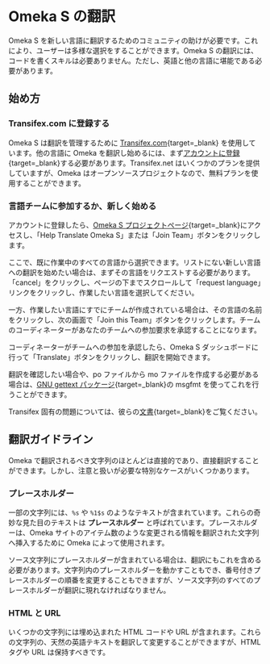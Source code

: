 # Omeka S の翻訳

Omeka S を新しい言語に翻訳するためのコミュニティの助けが必要です。これにより、ユーザーは多様な選択をすることができます。Omeka S の翻訳には、コードを書くスキルは必要ありません。ただし、英語と他の言語に堪能である必要があります。

## 始め方

### Transifex.com に登録する
Omeka S は翻訳を管理するために [Transifex.com](https://www.transifex.com){target=_blank} を使用しています。他の言語に Omeka を翻訳し始めるには、まず[アカウントに登録](https://www.transifex.com/signup/){target=_blank}する必要があります。Transifex.net はいくつかのプランを提供していますが、Omeka はオープンソースプロジェクトなので、無料プランを使用することができます。

### 言語チームに参加するか、新しく始める
アカウントに登録したら、[Omeka S プロジェクトページ](https://www.transifex.com/omeka/omeka-s/){target=_blank}にアクセスし、「Help Translate Omeka S」または「Join Team」ボタンをクリックします。

ここで、既に作業中のすべての言語から選択できます。リストにない新しい言語への翻訳を始めたい場合は、まずその言語をリクエストする必要があります。「cancel」をクリックし、ページの下までスクロールして「request language」リンクをクリックし、作業したい言語を選択してください。

一方、作業したい言語にすでにチームが作成されている場合は、その言語の名前をクリックし、次の画面で「Join this Team」ボタンをクリックします。チームのコーディネーターがあなたのチームへの参加要求を承認することになります。

コーディネーターがチームへの参加を承認したら、Omeka S ダッシュボードに行って「Translate」ボタンをクリックし、翻訳を開始できます。

翻訳を確認したい場合や、po ファイルから mo ファイルを作成する必要がある場合は、[GNU gettext パッケージ](http://www.gnu.org/software/gettext/){target=_blank}の msgfmt を使ってこれを行うことができます。

Transifex 固有の問題については、彼らの[文書](http://docs.transifex.com/){target=_blank}をご覧ください。

## 翻訳ガイドライン

Omeka で翻訳されるべき文字列のほとんどは直接的であり、直接翻訳することができます。しかし、注意と扱いが必要な特別なケースがいくつかあります。

### プレースホルダー
一部の文字列には、`%s` や `%1$s` のようなテキストが含まれています。これらの奇妙な見た目のテキストは **プレースホルダー** と呼ばれています。プレースホルダーは、Omeka サイトのアイテム数のような変更される情報を翻訳された文字列へ挿入するために Omeka によって使用されます。

ソース文字列にプレースホルダーが含まれている場合は、翻訳にもこれを含める必要があります。文字列内のプレースホルダーを動かすこともでき、番号付きプレースホルダーの順番を変更することもできますが、ソース文字列のすべてのプレースホルダーが翻訳に現れなければなりません。

### HTML と URL
いくつかの文字列には埋め込まれた HTML コードや URL が含まれます。これらの文字列の、天然の英語テキストを翻訳して変更することができますが、HTML タグや URL は保持すべきです。